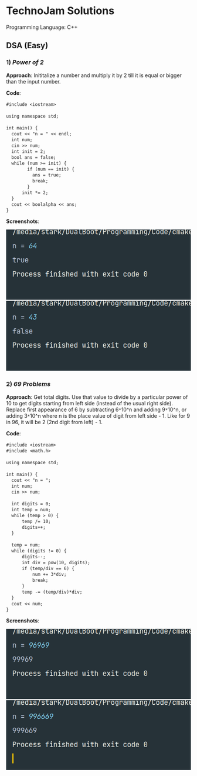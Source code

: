 # TechnoJam Solutions

Programming Language: C++

## DSA (Easy)

### 1) _Power of 2_

**Approach**: Inititalize a number and multiply it by 2 till it is equal or bigger than the input number.

**Code**:

```
#include <iostream>

using namespace std;

int main() {
  cout << "n = " << endl;
  int num;
  cin >> num;
  int init = 2;
  bool ans = false;
  while (num >= init) {
        if (num == init) {
          ans = true;
          break;
        }
      init *= 2;
  }
  cout << boolalpha << ans;
}
```

**Screenshots**:

![Screenshot 1](images/power_of_2_1st.png)
![Screenshot 2](images/power_of_2_2nd.png)

### 2) _69 Problems_

**Approach**: Get total digits. Use that value to divide by a particular power of 10 to get digits starting from left side (instead of the usual right side). Replace first appearance of 6 by subtracting 6`*`10^n and adding 9`*`10^n, or adding 3`*`10^n where n is the place value of digit from left side - 1. Like for 9 in 96, it will be 2 (2nd digit from left) - 1.

**Code**:

```
#include <iostream>
#include <math.h>

using namespace std;

int main() {
  cout << "n = ";
  int num;
  cin >> num;

  int digits = 0;
  int temp = num;
  while (temp > 0) {
      temp /= 10;
      digits++;
  }

  temp = num;
  while (digits != 0) {
      digits--;
      int div = pow(10, digits);
      if (temp/div == 6) {
          num += 3*div;
          break;
      }
      temp -= (temp/div)*div;
  }
  cout << num;
}
```

**Screenshots**:

![Screenshot 1](images/69_problems_1st.png)
![Screenshot 2](images/69_problems_2nd.png)
